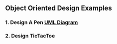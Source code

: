 ## Object Oriented Design Examples

### 1. Design A Pen [UML Diagram](https://viewer.diagrams.net/?tags=%7B%7D&highlight=0000ff&edit=_blank&layers=1&nav=1&title=Design_A_Pen(own).drawio#Uhttps%3A%2F%2Fraw.githubusercontent.com%2Fpriyajitbera%2FUML_DIAGRAMS%2Fmain%2FDesign_A_Pen(own).drawio) 

### 2. Design TicTacToe

